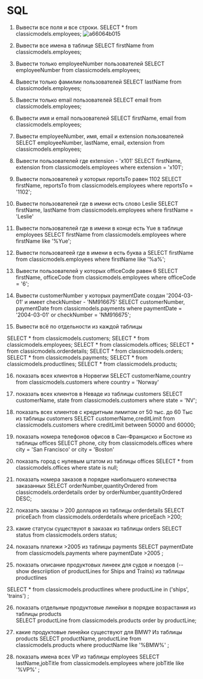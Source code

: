 # SQL

 1. Вывести все поля и все строки.
 SELECT * from classicmodels.employees;
 ![a66064b015](https://user-images.githubusercontent.com/117518577/214374689-f0c19992-41ec-4f88-a43a-7c4aae04609e.jpg)

 2. Вывести все имена в таблице
SELECT firstName from classicmodels.employees;

 3. Вывести только employeeNumber пользователей
SELECT employeeNumber from classicmodels.employees;

 4. Вывести только фамилии пользователей
SELECT lastName from classicmodels.employees;
 5. Вывести только email пользователей
SELECT email from classicmodels.employees;
 6. Вывести имя и email пользователей
SELECT firstName, email from classicmodels.employees;
 7. Вывести employeeNumber, имя, email и extension пользователей
SELECT employeeNumber, lastName, email, extension from classicmodels.employees;
 8. Вывести пользователей где extension -   'x101'
SELECT firstName, extension from classicmodels.employees where extension = 'x101';
 9. Вывести пользователей у которых reportsTo равен 1102
SELECT firstName, reportsTo from classicmodels.employees where reportsTo = '1102';
 10. Вывести пользователей где в имени есть слово  Leslie
 SELECT firstName, lastName from classicmodels.employees where firstName = 'Leslie'
11. Вывести пользователей где в имени в конце есть Yue  в таблице employees
SELECT firstName from classicmodels.employees where firstName like '%Yue';
 12. Вывести пользоватеей где в имени в есть буква а
SELECT firstName from classicmodels.employees where firstName like '%a%';
 13. Вывести пользователей у которых officeCode равен 6
SELECT firstName, officeCode from classicmodels.employees where officeCode = '6';

 14. Вывести customerNumber у которых paymentDate создан '2004-03-01' и имеет checkNumber - 'NM916675'
SELECT customerNumber, paymentDate from classicmodels.payments where paymentDate = '2004-03-01' or checkNumber = 'NM916675';
15. Вывести всё по отдельности из каждой таблицы

SELECT * from classicmodels.customers; 
SELECT * from classicmodels.employees;
SELECT * from classicmodels.offices;
SELECT * from classicmodels.orderdetails;
SELECT * from classicmodels.orders;
SELECT * from classicmodels.payments;
SELECT * from classicmodels.productlines;
SELECT * from classicmodels.products;

16. показать всех клиентов в Норвегии
SELECT customerName,country from classicmodels.customers where country = 'Norway'

17. показать всех клиентов в Неваде из таблицы  customers
 SELECT customerName, state from classicmodels.customers where state = 'NV'; 

18. показать всех клиентов с кредитным лимитом от 50 тыс. до 60 
Тыс из таблицы  customers
SELECT customerName,creditLimit from classicmodels.customers where creditLimit between 50000 and 60000;

19. показать номера телефонов офисов в Сан-Франциско и Бостоне из таблицы  offices
SELECT phone, city from classicmodels.offices where city = 'San Francisco' or city = 'Boston'

20. показать город с нулевым штатом из таблицы offices
 SELECT * from classicmodels.offices where state is null;


21. показать номера заказов в порядке наибольшего количества заказанных 
SELECT orderNumber,quantityOrdered from classicmodels.orderdetails order by orderNumber,quantityOrdered DESC;

22. показать заказы > 200 долларов из таблицы orderdetails
SELECT priceEach from classicmodels.orderdetails where priceEach >200;

23. какие статусы существуют в заказах из таблицы orders
SELECT status from classicmodels.orders status;


24. показать платежи >2005 из таблицы payments
SELECT paymentDate from classicmodels.payments where paymentDate >2005 ;


25. показать описание продуктовых линеек для судов и поездов  (-- show descriiption of productLines for Ships and Trains)  из таблицы  productlines

SELECT * from classicmodels.productlines where productLine in ('ships', 'trains') ;

26. показать отдельные продуктовые линейки в порядке возрастания из таблицы products  
SELECT productLine from classicmodels.products order by productLine;

27. какие продуктовые линейки существуют для BMW? Из таблицы products 
SELECT productName, productLine from classicmodels.products where productName like '%BMW%' ; 

28. показать имена всех VP из таблицы employees 
SELECT lastName,jobTitle from classicmodels.employees where jobTitle like '%VP%' ;
